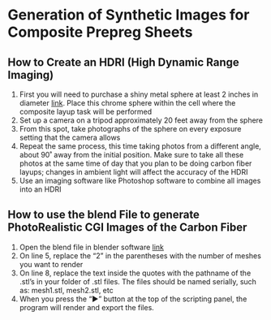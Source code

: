 ﻿# Generation of Synthetic Images for Composite Prepreg Sheets

## How to Create an HDRI (High Dynamic Range Imaging)
1. First you will need to purchase a shiny metal sphere at least 2 inches in diameter [link](https://www.amazon.com/dp/B01KCB5UWO?ref_=cm_sw_r_cp_ud_dp_04AWNNNZG4YY9894WPQ2). Place this chrome sphere within the cell where the composite layup task will be performed
2. Set up a camera on a tripod approximately 20 feet away from the sphere
3. From this spot, take photographs of the sphere on every exposure setting that the camera allows
4. Repeat the same process, this time taking photos from a different angle, about 90˚ away from the initial position. Make sure to take all these photos at the same time of day that you plan to be doing carbon fiber layups; changes in ambient light will affect the accuracy of the HDRI
5. Use an imaging software like Photoshop software to combine all images into an HDRI

## How to use the blend File to generate PhotoRealistic CGI Images of the Carbon Fiber
1. Open the blend file in blender software [link](https://www.blender.org/)
2. On line 5, replace the “2” in the parentheses with the number of meshes you want to render
3. On line 8, replace the text inside the quotes with the pathname of the .stl’s in your folder of .stl files. The files should be named serially, such as: mesh1.stl, mesh2.stl, etc
4. When you press the “▶” button at the top of the scripting panel, the program will render and export the files.